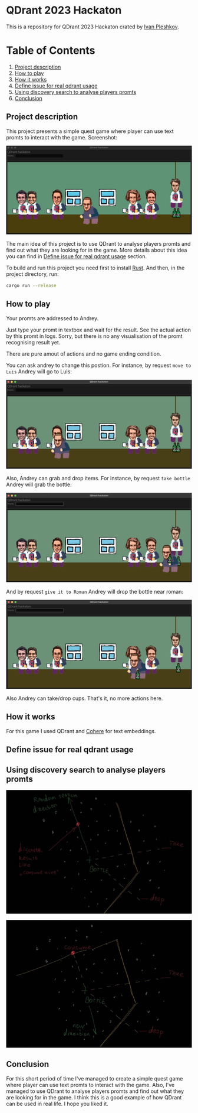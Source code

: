 # QDrant 2023 Hackaton

This is a repository for QDrant 2023 Hackaton crated by [Ivan Pleshkov](https://https://github.com/IvanPleshkov).

# Table of Contents
1. [Project description](#Project-description)
2. [How to play](#How-to-play)
3. [How it works](#How-it-works)
4. [Define issue for real qdrant usage](#Define-issue-for-real-qdrant-usage)
5. [Using discovery search to analyse players promts](#Using-discovery-search-to-analyse-players-promts)
6. [Conclusion](#Conclusion)

## Project description

This project presents a simple quest game where player can use text promts to interact with the game. Screenshot:

![Screenshot](images/start_screenshot.jpg)

The main idea of this project is to use QDrant to analyse players promts and find out what they are looking for in the game. More details about this idea you can find in [Define issue for real qdrant usage](#Define-issue-for-real-qdrant-usage) section.

To build and run this project you need first to install [Rust](https://www.rust-lang.org/tools/install). And then, in the project directory, run:

```bash
cargo run --release
```

## How to play

Your promts are addressed to Andrey.

Just type your promt in textbox and wait for the result. See the actual action by this promt in logs. Sorry, but there is no any visualisation of the promt recognising result yet.

There are pure amout of actions and no game ending condition.

You can ask andrey to change this postion. For instance, by request `move to Luis` Andrey will go to Luis:

![GoToLuis](images/go_to_luis.png)

Also, Andrey can grab and drop items. For instance, by request `take bottle` Andrey will grab the bottle:

![TakeBottle](images/take_bottle.png)

And by request `give it to Roman` Andrey will drop the bottle near roman:

![DropBottle](images/drop_bottle.png)

Also Andrey can take/drop cups. That's it, no more actions here.

## How it works

For this game I used QDrant and [Cohere](https://cohere.ai/) for text embeddings.



## Define issue for real qdrant usage

## Using discovery search to analyse players promts

![Discovery1](images/discovery_1.jpg)

![Discovery2](images/discovery_2.jpg)

## Conclusion

For this short period of time I've managed to create a simple quest game where player can use text promts to interact with the game. Also, I've managed to use QDrant to analyse players promts and find out what they are looking for in the game. I think this is a good example of how QDrant can be used in real life. I hope you liked it.
